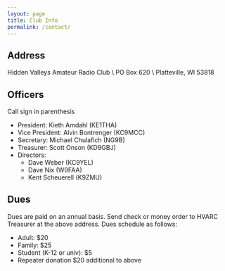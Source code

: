```yaml
---
layout: page
title: Club Info
permalink: /contact/
---
```


## Address

Hidden Valleys Amateur Radio Club \\
PO Box 620 \\
Platteville, WI 53818

## Officers
Call sign in parenthesis
- President: Kieth Amdahl (KE1THA)
- Vice President: Alvin Bontrenger (KC9MCC)
- Secretary: Michael Chulafich (NG9B)
- Treasurer: Scott Onson (KD9GBJ)
- Directors:
  - Dave Weber (KC9YEL)
  - Dave Nix (W9FAA)
  - Kent Scheuerell (K9ZMU)

## Dues

Dues are paid on an annual basis. Send check or money order to HVARC Treasurer at the above address. Dues schedule as follows:
- Adult: $20
- Family: $25
- Student (K-12 or univ): $5
- Repeater donation $20 additional to above
